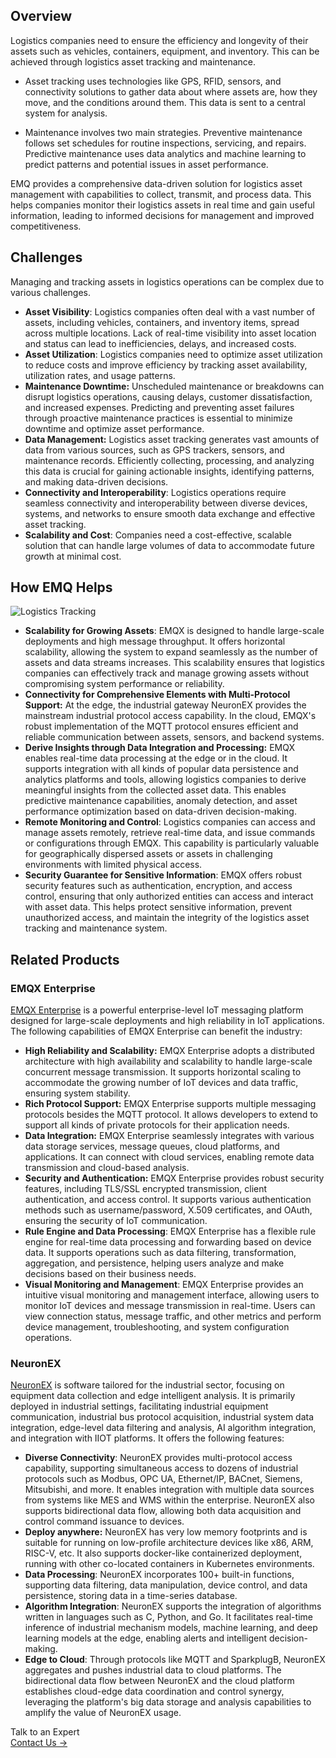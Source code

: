 ## Overview

Logistics companies need to ensure the efficiency and longevity of their assets such as vehicles, containers, equipment, and inventory. This can be achieved through logistics asset tracking and maintenance.

- Asset tracking uses technologies like GPS, RFID, sensors, and connectivity solutions to gather data about where assets are, how they move, and the conditions around them. This data is sent to a central system for analysis.

- Maintenance involves two main strategies. Preventive maintenance follows set schedules for routine inspections, servicing, and repairs. Predictive maintenance uses data analytics and machine learning to predict patterns and potential issues in asset performance.

EMQ provides a comprehensive data-driven solution for logistics asset management with capabilities to collect, transmit, and process data. This helps companies monitor their logistics assets in real time and gain useful information, leading to informed decisions for management and improved competitiveness.

## Challenges

Managing and tracking assets in logistics operations can be complex due to various challenges. 

- **Asset Visibility**: Logistics companies often deal with a vast number of assets, including vehicles, containers, and inventory items, spread across multiple locations. Lack of real-time visibility into asset location and status can lead to inefficiencies, delays, and increased costs.
- **Asset Utilization**: Logistics companies need to optimize asset utilization to reduce costs and improve efficiency by tracking asset availability, utilization rates, and usage patterns.
- **Maintenance Downtime:** Unscheduled maintenance or breakdowns can disrupt logistics operations, causing delays, customer dissatisfaction, and increased expenses. Predicting and preventing asset failures through proactive maintenance practices is essential to minimize downtime and optimize asset performance.
- **Data Management:** Logistics asset tracking generates vast amounts of data from various sources, such as GPS trackers, sensors, and maintenance records. Efficiently collecting, processing, and analyzing this data is crucial for gaining actionable insights, identifying patterns, and making data-driven decisions.
- **Connectivity and Interoperability**: Logistics operations require seamless connectivity and interoperability between diverse devices, systems, and networks to ensure smooth data exchange and effective asset tracking.
- **Scalability and Cost**: Companies need a cost-effective, scalable solution that can handle large volumes of data to accommodate future growth at minimal cost.

## How EMQ Helps

![Logistics Tracking](https://assets.emqx.com/images/16b51aa7abf21e8cd71ef268dce2e354.png)

- **Scalability for Growing Assets**: EMQX is designed to handle large-scale deployments and high message throughput. It offers horizontal scalability, allowing the system to expand seamlessly as the number of assets and data streams increases. This scalability ensures that logistics companies can effectively track and manage growing assets without compromising system performance or reliability.
- **Connectivity for Comprehensive Elements with Multi-Protocol Support:** At the edge, the industrial gateway NeuronEX provides the mainstream industrial protocol access capability. In the cloud, EMQX's robust implementation of the MQTT protocol ensures efficient and reliable communication between assets, sensors, and backend systems.
- **Derive Insights through Data Integration and Processing:** EMQX enables real-time data processing at the edge or in the cloud. It supports integration with all kinds of popular data persistence and analytics platforms and tools, allowing logistics companies to derive meaningful insights from the collected asset data. This enables predictive maintenance capabilities, anomaly detection, and asset performance optimization based on data-driven decision-making.
- **Remote Monitoring and Control**: Logistics companies can access and manage assets remotely, retrieve real-time data, and issue commands or configurations through EMQX. This capability is particularly valuable for geographically dispersed assets or assets in challenging environments with limited physical access. 
- **Security Guarantee for Sensitive Information**: EMQX offers robust security features such as authentication, encryption, and access control, ensuring that only authorized entities can access and interact with asset data. This helps protect sensitive information, prevent unauthorized access, and maintain the integrity of the logistics asset tracking and maintenance system.

## Related Products

### EMQX Enterprise

[EMQX Enterprise](https://www.emqx.com/en/products/emqx) is a powerful enterprise-level IoT messaging platform designed for large-scale deployments and high reliability in IoT applications. The following capabilities of EMQX Enterprise can benefit the industry:

- **High Reliability and Scalability:** EMQX Enterprise adopts a distributed architecture with high availability and scalability to handle large-scale concurrent message transmission. It supports horizontal scaling to accommodate the growing number of IoT devices and data traffic, ensuring system stability.
- **Rich Protocol Support:** EMQX Enterprise supports multiple messaging protocols besides the MQTT protocol. It allows developers to extend to support all kinds of private protocols for their application needs.
- **Data Integration:** EMQX Enterprise seamlessly integrates with various data storage services, message queues, cloud platforms, and applications. It can connect with cloud services, enabling remote data transmission and cloud-based analysis.
- **Security and Authentication:** EMQX Enterprise provides robust security features, including TLS/SSL encrypted transmission, client authentication, and access control. It supports various authentication methods such as username/password, X.509 certificates, and OAuth, ensuring the security of IoT communication.
- **Rule Engine and Data Processing**: EMQX Enterprise has a flexible rule engine for real-time data processing and forwarding based on device data. It supports operations such as data filtering, transformation, aggregation, and persistence, helping users analyze and make decisions based on their business needs.
- **Visual Monitoring and Management**: EMQX Enterprise provides an intuitive visual monitoring and management interface, allowing users to monitor IoT devices and message transmission in real-time. Users can view connection status, message traffic, and other metrics and perform device management, troubleshooting, and system configuration operations.

### NeuronEX

[NeuronEX](https://www.emqx.com/en/products/neuronex) is software tailored for the industrial sector, focusing on equipment data collection and edge intelligent analysis. It is primarily deployed in industrial settings, facilitating industrial equipment communication, industrial bus protocol acquisition, industrial system data integration, edge-level data filtering and analysis, AI algorithm integration, and integration with IIOT platforms. It offers the following features:

- **Diverse Connectivity**: NeuronEX provides multi-protocol access capability, supporting simultaneous access to dozens of industrial protocols such as Modbus, OPC UA, Ethernet/IP, BACnet, Siemens, Mitsubishi, and more. It enables integration with multiple data sources from systems like MES and WMS within the enterprise. NeuronEX also supports bidirectional data flow, allowing both data acquisition and control command issuance to devices.
- **Deploy anywhere:** NeuronEX has very low memory footprints and is suitable for running on low-profile architecture devices like x86, ARM, RISC-V, etc. It also supports docker-like containerized deployment, running with other co-located containers in Kubernetes environments.
- **Data Processing**: NeuronEX incorporates 100+ built-in functions, supporting data filtering, data manipulation, device control, and data persistence, storing data in a time-series database.
- **Algorithm Integration**: NeuronEX supports the integration of algorithms written in languages such as C, Python, and Go. It facilitates real-time inference of industrial mechanism models, machine learning, and deep learning models at the edge, enabling alerts and intelligent decision-making.
- **Edge to Cloud**: Through protocols like MQTT and SparkplugB, NeuronEX aggregates and pushes industrial data to cloud platforms. The bidirectional data flow between NeuronEX and the cloud platform establishes cloud-edge data coordination and control synergy, leveraging the platform's big data storage and analysis capabilities to amplify the value of NeuronEX usage.



<section class="promotion">
    <div>
        Talk to an Expert
    </div>
    <a href="https://www.emqx.com/en/contact?product=solutions" class="button is-gradient px-5">Contact Us →</a>
</section>

